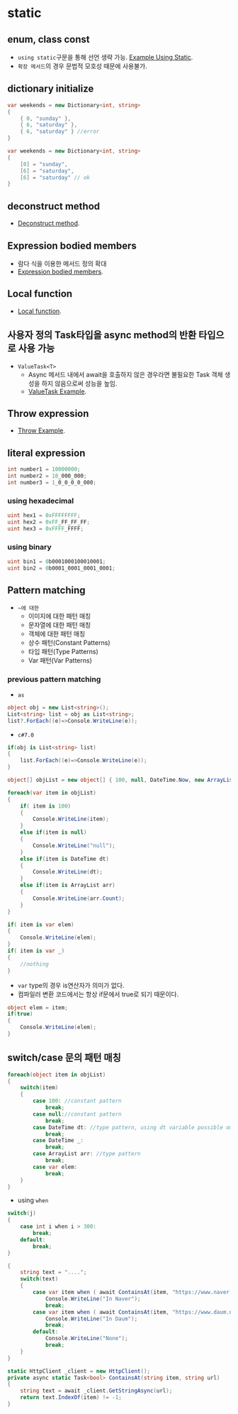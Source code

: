 # static 

## enum, class const 

- `using static`구문을 통해 선언 생략 가능. [Example Using Static](./UsingStaticEx.cs). 
- `확장 메서드`의 경우 문법적 모호성 때문에 사용불가. 

## dictionary initialize

```csharp
var weekends = new Dictionary<int, string>
{
    { 0, "sunday" },
    { 6, "saturday" },
    { 6, "saturday" } //error
}
```

```csharp
var weekends = new Dictionary<int, string>
{
    [0] = "sunday",
    [6] = "saturday",
    [6] = "saturday" // ok
}
```

## deconstruct method 

- [Deconstruct method](./DeconstructEx.cs). 

## Expression bodied members 

- 람다 식을 이용한 메서드 정의 확대 
- [Expression bodied members](./ExpressionBodiedMember.cs). 

## Local function 

- [Local function](./LocalFunctionEx.cs). 

## 사용자 정의 Task타입을 async method의 반환 타입으로 사용 가능 

- `ValueTask<T>`  
    - Async 메서드 내에서 await을 호출하지 않은 경우라면 불필요한 Task 객체 생성을 하지 않음으로써 성능을 높임.  
    - [ValueTask Example](./ValueTaskEx.cs). 

## Throw expression

- [Throw Example](./ThrowEx.cs). 

## literal expression

```csharp
int number1 = 10000000;
int number2 = 10_000_000;
int number3 = 1_0_0_0_0_000;
```

### using hexadecimal

```csharp
uint hex1 = 0xFFFFFFFF;
uint hex2 = 0xFF_FF_FF_FF;
uint hex3 = 0xFFFF_FFFF;
```

### using binary

```csharp
uint bin1 = 0b0001000100010001;
uint bin2 = 0b0001_0001_0001_0001;
```

## Pattern matching 

- `~에 대한`
  - 이미지에 대한 패턴 매칭
  - 문자열에 대한 패턴 매칭
  - 객체에 대한 패턴 매칭
  - 상수 패턴(Constant Patterns)
  - 타입 패턴(Type Patterns)
  - Var 패턴(Var Patterns)

### previous pattern matching 

- `as`

```csharp
object obj = new List<string>();
List<string> list = obj as List<string>;
list?.ForEach((e)=>Console.WriteLine(e));
```

- `c#7.0`

```csharp
if(obj is List<string> list)
{
    list.ForEach((e)=>Console.WriteLine(e));
}
```

```csharp
object[] objList = new object[] { 100, null, DateTime.Now, new ArrayList() };

foreach(var item in objList)
{
    if( item is 100)
    {
        Console.WriteLine(item);
    }
    else if(item is null)
    {
        Console.WriteLine("null");
    }
    else if(item is DateTime dt)
    {
        Console.WriteLine(dt);
    }
    else if(item is ArrayList arr)
    {
        Console.WriteLine(arr.Count);
    }
}
```

```csharp
if( item is var elem)
{
    Console.WriteLine(elem);
}
if( item is var _)
{
    //nothing 
}
```

- `var` type의 경우 is연산자가 의미가 없다. 
- 컴파일러 변환 코드에서는 항상 if문에서 true로 되기 때문이다. 

```csharp
object elem = item;
if(true)
{
    Console.WriteLine(elem);
}
```

## switch/case 문의 패턴 매칭

```csharp
foreach(object item in objList)
{
    switch(item)
    {
        case 100: //constant pattern
            break;
        case null://constant pattern
            break;
        case DateTime dt: //type pattern, using dt variable possible omission _, if didn't using value
            break;
        case DateTime _:
            break;
        case ArrayList arr: //type pattern
            break;
        case var elem:
            break;
    }
}
```

- using `when`

```csharp
switch(j)
{
    case int i when i > 300:
        break;
    default:
        break;
}
```

```csharp
{
    string text = "....";
    switch(text)
    {
        case var item when ( await ContainsAt(item, "https://www.naver.com")):
            Console.WriteLine("In Naver");
            break;
        case var item when ( await ContainsAt(item, "https://www.daum.net")):
            Console.WriteLine("In Daum");
            break;
        default:
            Console.WriteLine("None");
            break;
    }
}

static HttpClient _client = new HttpClient();
private async static Task<bool> ContainsAt(string item, string url)
{
    string text = await _client.GetStringAsync(url);
    return text.IndexOf(item) != -1;
}

```